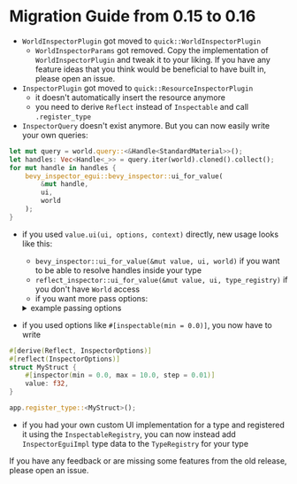 # Migration Guide from 0.15 to 0.16

- `WorldInspectorPlugin` got moved to `quick::WorldInspectorPlugin`
    - `WorldInspectorParams` got removed. Copy the implementation of `WorldInspectorPlugin` and tweak it to your liking. If you have any feature ideas that you think would be beneficial to have built in, please open an issue.
- `InspectorPlugin` got moved to `quick::ResourceInspectorPlugin`
    - it doesn't automatically insert the resource anymore
    - you need to derive `Reflect` instead of `Inspectable` and call `.register_type`
- `InspectorQuery` doesn't exist anymore. But you can now easily write your own queries:
```rust
let mut query = world.query::<&Handle<StandardMaterial>>();
let handles: Vec<Handle<_>> = query.iter(world).cloned().collect();
for mut handle in handles {
    bevy_inspector_egui::bevy_inspector::ui_for_value(
        &mut handle,
        ui,
        world
    );
}
```
- if you used `value.ui(ui, options, context)` directly, new usage looks like this:
    - `bevy_inspector::ui_for_value(&mut value, ui, world)` if you want to be able to resolve handles inside your type
    - `reflect_inspector::ui_for_value(&mut value, ui, type_registry)` if you don't have `World` access
    - if you want more pass options:
    <details>
    <summary>example passing options</summary>

    ```rust
    let world: &mut World;

    let context = Context {
        // can also be None or Context::default()
        world: Some(world.into()),
    };
    // InspectorUi::new_no_short_circuit can be used if you don't need to be able to resolve bevy_asset handles.
    let env = InspectorUi::for_bevy(type_registry, context);

    let changed = env.ui_for_reflect_with_options(
        &mut value,
        ui,
        // some types like `Quat`s may store state. If you have display multiple values next to each other, make sure to pass different IDs. Otherwise you can use `egui::Id::null()`.
        egui::Id::new("ui"),
        // whatever options you want to pass. Look at the `inspector_options` docs for more info.
        &NumberOptions::positive(),
    );
    ```
    </details>
- if you used options like `#[inspectable(min = 0.0)]`, you now have to write
```rust
#[derive(Reflect, InspectorOptions)]
#[reflect(InspectorOptions)]
struct MyStruct {
    #[inspector(min = 0.0, max = 10.0, step = 0.01)]
    value: f32,
}

app.register_type::<MyStruct>();
```
- if you had your own custom UI implementation for a type and registered it using the `InspectableRegistry`, you can now instead add `InspectorEguiImpl` type data to the `TypeRegistry` for your type


If you have any feedback or are missing some features from the old release, please open an issue.
